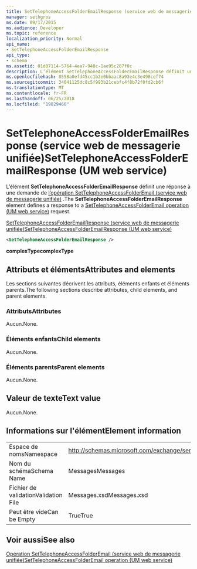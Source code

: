 ```yaml
---
title: SetTelephoneAccessFolderEmailResponse (service web de messagerie unifiée)
manager: sethgros
ms.date: 09/17/2015
ms.audience: Developer
ms.topic: reference
localization_priority: Normal
api_name:
- SetTelephoneAccessFolderEmailResponse
api_type:
- schema
ms.assetid: 01d07114-5764-4ea7-948c-1ae95c287f0c
description: L’élément SetTelephoneAccessFolderEmailResponse définit une réponse à une demande de (service web de messagerie unifiée) opération SetTelephoneAccessFolderEmail.
ms.openlocfilehash: 8558a0efd45cc1b2e0bbaac8a93e4c3e498cef74
ms.sourcegitcommit: 34041125dc8c5f993b21cebfc4f8b72f0fd2cb6f
ms.translationtype: MT
ms.contentlocale: fr-FR
ms.lasthandoff: 06/25/2018
ms.locfileid: "19829460"
---
```

# <a name="settelephoneaccessfolderemailresponse-um-web-service"></a><span data-ttu-id="128e6-103">SetTelephoneAccessFolderEmailResponse (service web de messagerie unifiée)</span><span class="sxs-lookup"><span data-stu-id="128e6-103">SetTelephoneAccessFolderEmailResponse (UM web service)</span></span>

<span data-ttu-id="128e6-104">L’élément **SetTelephoneAccessFolderEmailResponse** définit une réponse à une demande de [l’opération SetTelephoneAccessFolderEmail (service web de messagerie unifiée)](settelephoneaccessfolderemail-operation-um-web-service.md) .</span><span class="sxs-lookup"><span data-stu-id="128e6-104">The **SetTelephoneAccessFolderEmailResponse** element defines a response to a [SetTelephoneAccessFolderEmail operation (UM web service)](settelephoneaccessfolderemail-operation-um-web-service.md) request.</span></span> 
  
[<span data-ttu-id="128e6-105">SetTelephoneAccessFolderEmailResponse (service web de messagerie unifiée)</span><span class="sxs-lookup"><span data-stu-id="128e6-105">SetTelephoneAccessFolderEmailResponse (UM web service)</span></span>](settelephoneaccessfolderemailresponse-um-web-service.md)
  
```xml
<SetTelephoneAccessFolderEmailResponse />
```

 <span data-ttu-id="128e6-106">**complexType**</span><span class="sxs-lookup"><span data-stu-id="128e6-106">**complexType**</span></span>
## <a name="attributes-and-elements"></a><span data-ttu-id="128e6-107">Attributs et éléments</span><span class="sxs-lookup"><span data-stu-id="128e6-107">Attributes and elements</span></span>

<span data-ttu-id="128e6-108">Les sections suivantes décrivent les attributs, éléments enfants et éléments parents.</span><span class="sxs-lookup"><span data-stu-id="128e6-108">The following sections describe attributes, child elements, and parent elements.</span></span>
  
### <a name="attributes"></a><span data-ttu-id="128e6-109">Attributs</span><span class="sxs-lookup"><span data-stu-id="128e6-109">Attributes</span></span>

<span data-ttu-id="128e6-110">Aucun.</span><span class="sxs-lookup"><span data-stu-id="128e6-110">None.</span></span>
  
### <a name="child-elements"></a><span data-ttu-id="128e6-111">Éléments enfants</span><span class="sxs-lookup"><span data-stu-id="128e6-111">Child elements</span></span>

<span data-ttu-id="128e6-112">Aucun.</span><span class="sxs-lookup"><span data-stu-id="128e6-112">None.</span></span>
  
### <a name="parent-elements"></a><span data-ttu-id="128e6-113">Éléments parents</span><span class="sxs-lookup"><span data-stu-id="128e6-113">Parent elements</span></span>

<span data-ttu-id="128e6-114">Aucun.</span><span class="sxs-lookup"><span data-stu-id="128e6-114">None.</span></span>
  
## <a name="text-value"></a><span data-ttu-id="128e6-115">Valeur de texte</span><span class="sxs-lookup"><span data-stu-id="128e6-115">Text value</span></span>

<span data-ttu-id="128e6-116">Aucun.</span><span class="sxs-lookup"><span data-stu-id="128e6-116">None.</span></span>
  
## <a name="element-information"></a><span data-ttu-id="128e6-117">Informations sur l'élément</span><span class="sxs-lookup"><span data-stu-id="128e6-117">Element information</span></span>

|||
|:-----|:-----|
|<span data-ttu-id="128e6-118">Espace de noms</span><span class="sxs-lookup"><span data-stu-id="128e6-118">Namespace</span></span>  <br/> |http://schemas.microsoft.com/exchange/services/2006/messages  <br/> |
|<span data-ttu-id="128e6-119">Nom du schéma</span><span class="sxs-lookup"><span data-stu-id="128e6-119">Schema Name</span></span>  <br/> |<span data-ttu-id="128e6-120">Messages</span><span class="sxs-lookup"><span data-stu-id="128e6-120">Messages</span></span>  <br/> |
|<span data-ttu-id="128e6-121">Fichier de validation</span><span class="sxs-lookup"><span data-stu-id="128e6-121">Validation File</span></span>  <br/> |<span data-ttu-id="128e6-122">Messages.xsd</span><span class="sxs-lookup"><span data-stu-id="128e6-122">Messages.xsd</span></span>  <br/> |
|<span data-ttu-id="128e6-123">Peut être vide</span><span class="sxs-lookup"><span data-stu-id="128e6-123">Can be Empty</span></span>  <br/> |<span data-ttu-id="128e6-124">True</span><span class="sxs-lookup"><span data-stu-id="128e6-124">True</span></span>  <br/> |
   
## <a name="see-also"></a><span data-ttu-id="128e6-125">Voir aussi</span><span class="sxs-lookup"><span data-stu-id="128e6-125">See also</span></span>



[<span data-ttu-id="128e6-126">Opération SetTelephoneAccessFolderEmail (service web de messagerie unifiée)</span><span class="sxs-lookup"><span data-stu-id="128e6-126">SetTelephoneAccessFolderEmail operation (UM web service)</span></span>](settelephoneaccessfolderemail-operation-um-web-service.md)

